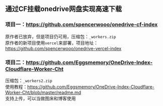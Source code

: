 ## 通过CF挂载onedrive网盘实现高速下载

### 项目一：https://github.com/spencerwooo/onedrive-cf-index
原作者已放弃，但是项目仍可用，压缩包：`_workers.zip`  
原作者的新项目使用`vercel`来部署，项目地址：https://github.com/spencerwooo/onedrive-vercel-index  

### 项目二：https://github.com/Eggsmemory/OneDrive-Index-Cloudflare-Worker-Cht
压缩包：`_workers2.zip`  
使用教程：https://github.com/Eggsmemory/OneDrive-Index-Cloudflare-Worker-Cht/blob/master/readme.md  
支持上传，可以当做图床和博客使用
